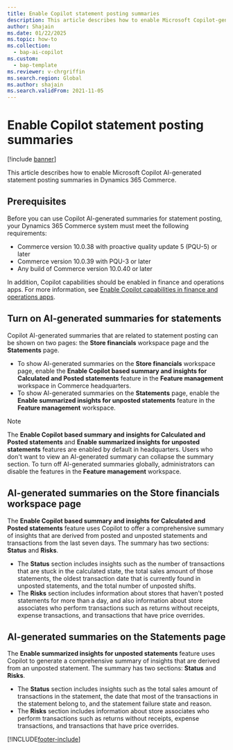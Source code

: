 ```yaml
---
title: Enable Copilot statement posting summaries
description: This article describes how to enable Microsoft Copilot-generated statement posting summaries in Dynamics 365 Commerce.
author: Shajain
ms.date: 01/22/2025
ms.topic: how-to
ms.collection: 
  - bap-ai-copilot
ms.custom: 
  - bap-template
ms.reviewer: v-chrgriffin
ms.search.region: Global
ms.author: shajain
ms.search.validFrom: 2021-11-05
---
```


# Enable Copilot statement posting summaries

[!include [banner](includes/banner.md)]

This article describes how to enable Microsoft Copilot AI-generated statement posting summaries in Dynamics 365 Commerce.

## Prerequisites

Before you can use Copilot AI-generated summaries for statement posting, your Dynamics 365 Commerce system must meet the following requirements:

- Commerce version 10.0.38 with proactive quality update 5 (PQU-5) or later
- Commerce version 10.0.39 with PQU-3 or later
- Any build of Commerce version 10.0.40 or later

In addition, Copilot capabilities should be enabled in finance and operations apps. For more information, see [Enable Copilot capabilities in finance and operations apps](/dynamics365/fin-ops-core/dev-itpro/copilot/enable-copilot).

## Turn on AI-generated summaries for statements

Copilot AI-generated summaries that are related to statement posting can be shown on two pages: the **Store financials** workspace page and the **Statements** page.

- To show AI-generated summaries on the **Store financials** workspace page, enable the **Enable Copilot based summary and insights for Calculated and Posted statements** feature in the **Feature management** workspace in Commerce headquarters.
- To show AI-generated summaries on the **Statements** page, enable the **Enable summarized insights for unposted statements** feature in the **Feature management** workspace.

> [!NOTE]
> The **Enable Copilot based summary and insights for Calculated and Posted statements** and **Enable summarized insights for unposted statements** features are enabled by default in headquarters. Users who don't want to view an AI-generated summary can collapse the summary section. To turn off AI-generated summaries globally, administrators can disable the features in the **Feature management** workspace.

## AI-generated summaries on the Store financials workspace page

The **Enable Copilot based summary and insights for Calculated and Posted statements** feature uses Copilot to offer a comprehensive summary of insights that are derived from posted and unposted statements and transactions from the last seven days. The summary has two sections: **Status** and **Risks**.

- The **Status** section includes insights such as the number of transactions that are stuck in the calculated state, the total sales amount of those statements, the oldest transaction date that is currently found in unposted statements, and the total number of unposted shifts.
- The **Risks** section includes information about stores that haven't posted statements for more than a day, and also information about store associates who perform transactions such as returns without receipts, expense transactions, and transactions that have price overrides.

## AI-generated summaries on the Statements page

The **Enable summarized insights for unposted statements** feature uses Copilot to generate a comprehensive summary of insights that are derived from an unposted statement. The summary has two sections: **Status** and **Risks**.

- The **Status** section includes insights such as the total sales amount of transactions in the statement, the date that most of the transactions in the statement belong to, and the statement failure state and reason.
- The **Risks** section includes information about store associates who perform transactions such as returns without receipts, expense transactions, and transactions that have price overrides.

[!INCLUDE[footer-include](../includes/footer-banner.md)]
